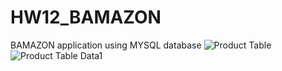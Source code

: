 # HW12_BAMAZON
BAMAZON application using MYSQL database
![Product Table](images/scheme.jpg)
![Product Table Data1](http://products_table_data1)